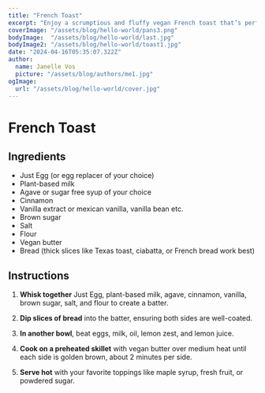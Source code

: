 ```yaml
---
title: "French Toast"
excerpt: "Enjoy a scrumptious and fluffy vegan French toast that’s perfect for a fancy sunday breakfast or brunch."
coverImage: "/assets/blog/hello-world/pans3.png"
bodyImage:  "/assets/blog/hello-world/last.jpg"
bodyImage2: "/assets/blog/hello-world/toast1.jpg"
date: "2024-04-16T05:35:07.322Z"
author:
  name: Janelle Vos
  picture: "/assets/blog/authors/me1.jpg"
ogImage:
  url: "/assets/blog/hello-world/cover.jpg"
---
```


# French Toast

## Ingredients

- Just Egg (or egg replacer of your choice)
- Plant-based milk
- Agave or sugar free syup of your choice
- Cinnamon
- Vanilla extract or mexican vanilla, vanilla bean etc.
- Brown sugar
- Salt
- Flour
- Vegan butter
- Bread (thick slices like Texas toast, ciabatta, or French bread work best)

## Instructions

1. **Whisk together** Just Egg, plant-based milk, agave, cinnamon, vanilla, brown sugar, salt, and flour to create a batter.

2. **Dip slices of bread** into the batter, ensuring both sides are well-coated.

3. **In another bowl**, beat eggs, milk, oil, lemon zest, and lemon juice.

4. **Cook on a preheated skillet** with vegan butter over medium heat until each side is golden brown, about 2 minutes per side.

5. **Serve hot** with your favorite toppings like maple syrup, fresh fruit, or powdered sugar.

